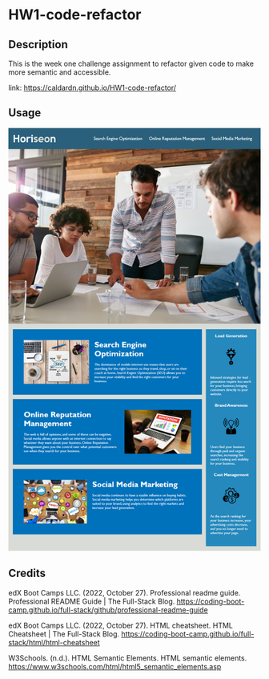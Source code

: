 # HW1-code-refactor

## Description 

This is the week one challenge assignment to refactor given code to make more semantic and accessible.

link: https://caldardn.github.io/HW1-code-refactor/

## Usage
<img src="/assets/images/01-html-css-git-homework-demo.png"
alt="Web application's appearance and functionality">

## Credits

edX Boot Camps LLC. (2022, October 27). Professional readme guide. Professional README Guide | The Full-Stack Blog. https://coding-boot-camp.github.io/full-stack/github/professional-readme-guide 

edX Boot Camps LLC. (2022, October 27). HTML cheatsheet. HTML Cheatsheet | The Full-Stack Blog. https://coding-boot-camp.github.io/full-stack/html/html-cheatsheet 

W3Schools. (n.d.). HTML Semantic Elements. HTML semantic elements. https://www.w3schools.com/html/html5_semantic_elements.asp 

